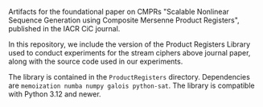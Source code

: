 Artifacts for the foundational paper on CMPRs "Scalable Nonlinear Sequence Generation using Composite Mersenne Product Registers", published in the IACR CiC journal.

In this repository, we include the version of the Product Registers Library used to conduct experiments for the stream ciphers above journal paper, along with the source code used in our experiments.

The library is contained in the `ProductRegisters` directory. Dependencies are `memoization numba numpy galois python-sat`. The library is compatible with Python 3.12 and newer.
